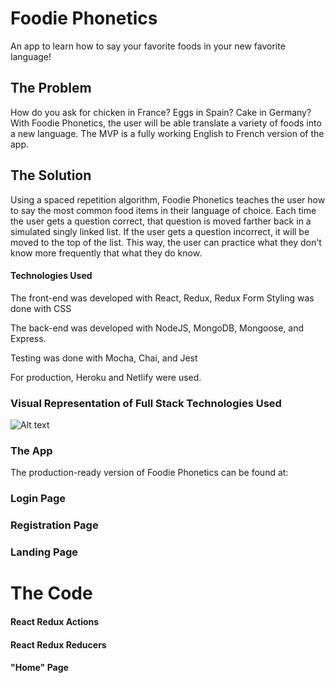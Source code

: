  # Foodie Phonetics
An app to learn how to say your favorite foods in your new favorite language!

## The Problem
How do you ask for chicken in France? Eggs in Spain? Cake in Germany? With Foodie Phonetics, the user will be able translate a variety of foods into a new language. The MVP is a fully working English to French version of the app.

## The Solution
Using a spaced repetition algorithm, Foodie Phonetics teaches the user how to say the most common food items in their language of choice. Each time the user gets a question correct, that question is moved farther back in a simulated singly linked list. If the user gets a question incorrect, it will be moved to the top of the list. This way, the user can practice what they don't know more frequently that what they do know.

#### Technologies Used ####

The front-end was developed with React, Redux, Redux Form
Styling was done with CSS

The back-end was developed with NodeJS, MongoDB, Mongoose, and Express.

Testing was done with Mocha, Chai, and Jest

For production, Heroku and Netlify were used.

### Visual Representation of Full Stack Technologies Used
![Alt text](https://github.com/thinkful-ei18/Alisha_Brian_SpacedRep_Client/blob/master/Screen%20Shot%202018-04-19%20at%202.18.54%20PM.png?raw=true "Visual representation of technologies used to create Foodie Phonetics")

### The App
The production-ready version of Foodie Phonetics can be found at: 

### Login Page

### Registration Page


### Landing Page

# The Code

#### React Redux Actions


#### React Redux Reducers


#### "Home" Page


